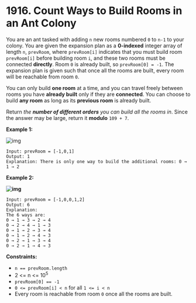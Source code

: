 # 1916. Count Ways to Build Rooms in an Ant Colony

You are an ant tasked with adding `n` new rooms numbered `0` to `n-1` to your colony. You are given the expansion plan as a **0-indexed** integer array of length `n`, `prevRoom`, where `prevRoom[i]` indicates that you must build room `prevRoom[i]` before building room `i`, and these two rooms must be connected **directly**. Room `0` is already built, so `prevRoom[0] = -1`. The expansion plan is given such that once all the rooms are built, every room will be reachable from room `0`.

You can only build **one room** at a time, and you can travel freely between rooms you have **already built** only if they are **connected**. You can choose to build **any room** as long as its **previous room** is already built.

Return *the **number of different orders** you can build all the rooms in*. Since the answer may be large, return it **modulo** `109 + 7`.

 

**Example 1:**

![img](https://assets.leetcode.com/uploads/2021/06/19/d1.JPG)

```
Input: prevRoom = [-1,0,1]
Output: 1
Explanation: There is only one way to build the additional rooms: 0 → 1 → 2
```

**Example 2:**

**![img](https://assets.leetcode.com/uploads/2021/06/19/d2.JPG)**

```
Input: prevRoom = [-1,0,0,1,2]
Output: 6
Explanation:
The 6 ways are:
0 → 1 → 3 → 2 → 4
0 → 2 → 4 → 1 → 3
0 → 1 → 2 → 3 → 4
0 → 1 → 2 → 4 → 3
0 → 2 → 1 → 3 → 4
0 → 2 → 1 → 4 → 3
```

 

**Constraints:**

- `n == prevRoom.length`
- 2 <= n <= 10<sup>5</sup>
- `prevRoom[0] == -1`
- `0 <= prevRoom[i] < n` for all `1 <= i < n`
- Every room is reachable from room `0` once all the rooms are built.
